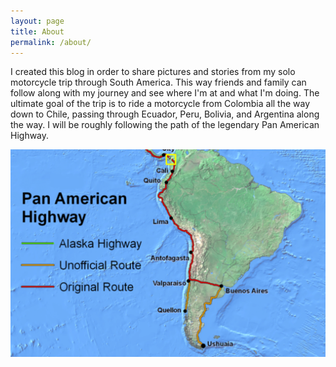 ```yaml
---
layout: page
title: About
permalink: /about/
---
```


I created this blog in order to share pictures and stories from my solo motorcycle trip through South America. This way friends and family can follow along with my journey and see where I'm at and what I'm doing. The ultimate goal of the trip is to ride a motorcycle from Colombia all the way down to Chile, passing through Ecuador, Peru, Bolivia, and Argentina along the way. I will be roughly following the path of the legendary Pan American Highway.

![image info](./images/panamerican.png)
